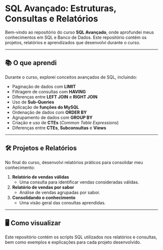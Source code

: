 #  SQL Avançado: Estruturas, Consultas e Relatórios  

Bem-vindo ao repositório do curso **SQL Avançado**, onde aprofundei meus conhecimentos em SQL e Banco de Dados. Este repositório contém os projetos, relatórios e aprendizados que desenvolvi durante o curso.  

---

## 📚 O que aprendi  

Durante o curso, explorei conceitos avançados de SQL, incluindo:  
- Paginação de dados com **LIMIT**  
- Filtragem de consultas com **HAVING**  
- Diferenças entre **LEFT JOIN** e **RIGHT JOIN**  
- Uso de **Sub-Queries**  
- Aplicação de **funções do MySQL**  
- Ordenação de dados com **ORDER BY**  
- Agrupamento de dados com **GROUP BY**  
- Criação e uso de **CTEs** (*Common Table Expressions*)  
- Diferenças entre **CTEs**, **Subconsultas** e **Views**  

---

## 🛠️ Projetos e Relatórios  

No final do curso, desenvolvi relatórios práticos para consolidar meu conhecimento:  
1. **Relatório de vendas válidas**  
   - Uma consulta para identificar vendas consideradas válidas.  
2. **Relatório de vendas por sabor**  
   - Análise de vendas agrupadas por sabor.  
3. **Consolidando o conhecimento**  
   - Uma visão geral das consultas aprendidas.  

---

## 🖥️ Como visualizar  

Este repositório contém os scripts SQL utilizados nos relatórios e consultas, bem como exemplos e explicações para cada projeto desenvolvido.  



